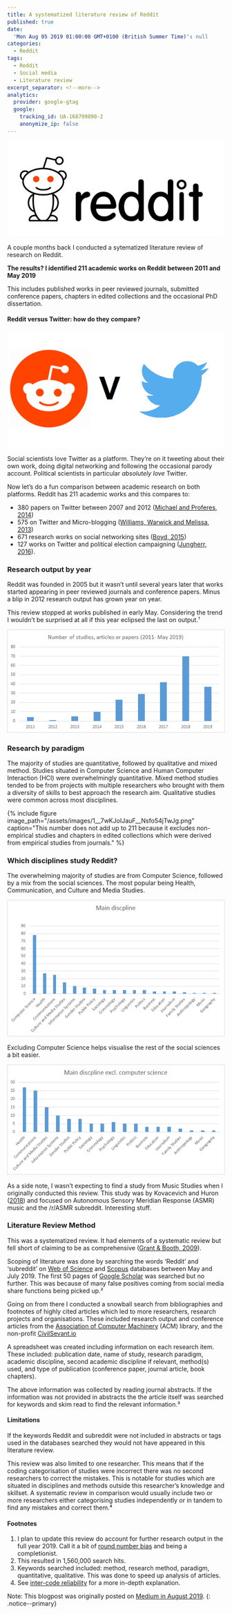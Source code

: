 ```yaml
---
title: A systematized literature review of Reddit
published: true
date:
  'Mon Aug 05 2019 01:00:00 GMT+0100 (British Summer Time)': null
categories:
  - Reddit
tags:
  - Reddit
  - Social media
  - Literature review
excerpt_separator: <!--more-->
analytics:
  provider: google-gtag
  google:
    tracking_id: UA-168799890-2
    anonymize_ip: false
---
```


![](/assets/images/1__6dAXo18vmZ3KiR75TE2XwQ.png)

A couple months back I conducted a sytematized literature review of research on Reddit.

**The results? I identified 211 academic works on Reddit between 2011 and May 2019**

This includes published works in peer reviewed journals, submitted conference papers, chapters in edited collections and the occasional PhD dissertation.

#### Reddit versus Twitter: how do they compare?

![](/assets/images/1__2k1lV3pk1ihbCuVxo1ZPgA.png)

Social scientists love Twitter as a platform. They’re on it tweeting about their own work, doing digital networking and following the occasional parody account. Political scientists in particular _absolutely love_ Twitter.

Now let’s do a fun comparison between academic research on both platforms. Reddit has 211 academic works and this compares to:

*   380 papers on Twitter between 2007 and 2012 ([Michael and Proferes, 2014](https://www.emerald.com/insight/content/doi/10.1108/AJIM-09-2013-0083/full/html))
*   575 on Twitter and Micro-blogging ([Williams, Warwick and Melissa, 2013](https://www.emerald.com/insight/content/doi/10.1108/JD-03-2012-0027/full/html))
*   671 research works on social networking sites ([Boyd, 2015](http://www.danah.org/researchBibs/sns.php))
*   127 works on Twitter and political election campaigning ([Jungherr, 2016](https://www.tandfonline.com/doi/abs/10.1080/19331681.2015.1132401)).

### Research output by year

Reddit was founded in 2005 but it wasn’t until several years later that works started appearing in peer reviewed journals and conference papers. Minus a blip in 2012 research output has grown year on year.

This review stopped at works published in early May. Considering the trend I wouldn’t be surprised at all if this year eclipsed the last on output.¹

![](/assets/images/1__W9xcAJ__a9y7CpDMgI6PQ4g.png)

### Research by paradigm

The majority of studies are quantitative, followed by qualitative and mixed method. Studies situated in Computer Science and Human Computer Interaction (HCI) were overwhelmingly quantitative. Mixed method studies tended to be from projects with multiple researchers who brought with them a diversity of skills to best approach the research aim. Qualitative studies were common across most disciplines.

{% include figure image_path="/assets/images/1__7wKJoIJauF__Nsfo54jTwJg.png" caption="This number does not add up to 211 because it excludes non-empirical studies and chapters in edited collections which were derived from empirical studies from journals." %}

### Which disciplines study Reddit?

The overwhelming majority of studies are from Computer Science, followed by a mix from the social sciences. The most popular being Health, Communication, and Culture and Media Studies.

![](/assets/images/1__d7m____VBeNYc5gdIVlbUy6g.png)

Excluding Computer Science helps visualise the rest of the social sciences a bit easier.

![](/assets/images/1__fsCXhCpkJiBWvqiOMqHAsQ.png)

As a side note, I wasn’t expecting to find a study from Music Studies when I originally conducted this review. This study was by Kovacevich and Huron ([2018](http://emusicology.org/article/view/6012)) and focused on Autonomous Sensory Meridian Response (ASMR) music and the /r/ASMR subreddit. Interesting stuff.

### Literature Review Method

This was a systematized review. It had elements of a systematic review but fell short of claiming to be as comprehensive ([Grant & Booth, 2009](https://onlinelibrary.wiley.com/doi/pdf/10.1111/j.1471-1842.2009.00848.x)).

Scoping of literature was done by searching the words ‘Reddit’ and ‘subreddit’ on [Web of Science](https://clarivate.com/products/web-of-science/) and [Scopus](https://www.scopus.com/home.uri) databases between May and July 2019. The first 50 pages of [Google Scholar](https://scholar.google.co.uk/scholar?hl=en&as_sdt=0%2C5&q=reddit&btnG=) was searched but no further. This was because of many false positives coming from social media share functions being picked up.²

Going on from there I conducted a snowball search from bibliographies and footnotes of highly cited articles which led to more researchers, research projects and organisations. These included research output and conference articles from the [Association of Computer Machinery](https://dl.acm.org/results.cfm?query=reddit&Go.x=0&Go.y=0) (ACM) library, and the non-profit [CivilSevant.io](https://civilservant.io/)

A spreadsheet was created including information on each research item. These included: publication date, name of study, research paradigm, academic discipline, second academic discipline if relevant, method(s) used, and type of publication (conference paper, journal article, book chapters).

The above information was collected by reading journal abstracts. If the information was not provided in abstracts the the article itself was searched for keywords and skim read to find the relevant information.³

#### Limitations

If the keywords Reddit and subreddit were not included in abstracts or tags used in the databases searched they would not have appeared in this literature review.

This review was also limited to one researcher. This means that if the coding categorisation of studies were incorrect there was no second researchers to correct the mistakes. This is notable for studies which are situated in disciplines and methods outside this researcher’s knowledge and skillset. A systematic review in comparison would usually include two or more researchers either categorising studies independently or in tandem to find any mistakes and correct them.⁴

#### Footnotes

1.  I plan to update this review do account for further research output in the full year 2019. Call it a bit of [round number bias](https://economistsview.typepad.com/economistsview/2013/10/round-number-bias.html) and being a completionist.
2.  This resulted in 1,560,000 search hits.
3.  Keywords searched included: method, research method, paradigm, quantitative, qualitative. This was done to speed up analysis of articles.
4.  See [inter-code reliability](https://en.wikipedia.org/wiki/Inter-rater_reliability) for a more in-depth explanation.

Note: This blogpost was originally posted on [Medium in August 2019](https://medium.com/@naiyanjones/a-systematized-literature-review-of-reddit-dd2acbe6ebc4).
{: .notice--primary}
